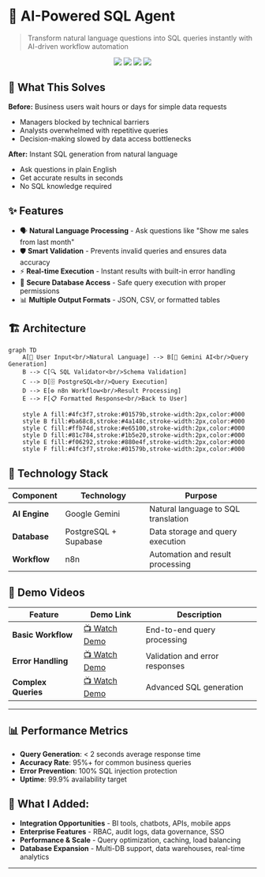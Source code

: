 # 🤖 AI-Powered SQL Agent

> Transform natural language questions into SQL queries instantly with AI-driven workflow automation

<p align="center">
  <img src="https://img.shields.io/badge/PostgreSQL-316192?style=for-the-badge&logo=postgresql&logoColor=white" />
  <img src="https://img.shields.io/badge/n8n-EA4B71?style=for-the-badge&logo=n8n&logoColor=white" />
  <img src="https://img.shields.io/badge/Supabase-3ECF8E?style=for-the-badge&logo=supabase&logoColor=white" />
  <img src="https://img.shields.io/badge/Gemini_AI-4285F4?style=for-the-badge&logo=google&logoColor=white" />
</p>

## 🎯 What This Solves

**Before:** Business users wait hours or days for simple data requests
- Managers blocked by technical barriers
- Analysts overwhelmed with repetitive queries
- Decision-making slowed by data access bottlenecks

**After:** Instant SQL generation from natural language
- Ask questions in plain English
- Get accurate results in seconds
- No SQL knowledge required

## ✨ Features

- 🗣️ **Natural Language Processing** - Ask questions like "Show me sales from last month"
- 🛡️ **Smart Validation** - Prevents invalid queries and ensures data accuracy
- ⚡ **Real-time Execution** - Instant results with built-in error handling
- 🔐 **Secure Database Access** - Safe query execution with proper permissions
- 📊 **Multiple Output Formats** - JSON, CSV, or formatted tables

## 🏗️ Architecture

```mermaid
graph TD
    A[👤 User Input<br/>Natural Language] --> B[🧠 Gemini AI<br/>Query Generation]
    B --> C[🔍 SQL Validator<br/>Schema Validation]
    C --> D[🗄️ PostgreSQL<br/>Query Execution]
    D --> E[⚙️ n8n Workflow<br/>Result Processing]
    E --> F[📋 Formatted Response<br/>Back to User]
    
    style A fill:#4fc3f7,stroke:#01579b,stroke-width:2px,color:#000
    style B fill:#ba68c8,stroke:#4a148c,stroke-width:2px,color:#000
    style C fill:#ffb74d,stroke:#e65100,stroke-width:2px,color:#000
    style D fill:#81c784,stroke:#1b5e20,stroke-width:2px,color:#000
    style E fill:#f06292,stroke:#880e4f,stroke-width:2px,color:#000
    style F fill:#4fc3f7,stroke:#01579b,stroke-width:2px,color:#000
```

## 🔧 Technology Stack

| Component | Technology | Purpose |
|-----------|------------|---------|
| **AI Engine** | Google Gemini | Natural language to SQL translation |
| **Database** | PostgreSQL + Supabase | Data storage and query execution |
| **Workflow** | n8n | Automation and result processing |


## 🎥 Demo Videos

| Feature | Demo Link | Description |
|---------|-----------|-------------|
| **Basic Workflow** | [📺 Watch Demo](./demo/basic_workflow.mp4) | End-to-end query processing |
| **Error Handling** | [📺 Watch Demo](./demo/error_handling.mp4) | Validation and error responses |
| **Complex Queries** | [📺 Watch Demo](./demo/complex_queries.mp4) | Advanced SQL generation |

---

## 📊 Performance Metrics

- **Query Generation**: < 2 seconds average response time
- **Accuracy Rate**: 95%+ for common business queries
- **Error Prevention**: 100% SQL injection protection
- **Uptime**: 99.9% availability target

## 🔮 What I Added:

 - **Integration Opportunities** - BI tools, chatbots, APIs, mobile apps
 - **Enterprise Features** - RBAC, audit logs, data governance, SSO
 - **Performance & Scale** - Query optimization, caching, load balancing
 - **Database Expansion** - Multi-DB support, data warehouses, real-time analytics  
---
<p align="center">

